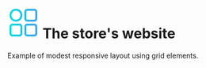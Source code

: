 # ![img](/dist/img/grid.png) The store's website

Example of modest responsive layout using grid elements.